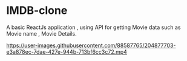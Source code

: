 # IMDB-clone

A basic ReactJs application , using API for getting Movie data such as Movie name , Movie Details.


https://user-images.githubusercontent.com/88587765/204877703-e3a878ec-7dae-427e-944b-713bf6cc3c72.mp4

